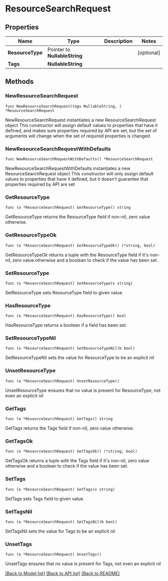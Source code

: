 # ResourceSearchRequest

## Properties

Name | Type | Description | Notes
------------ | ------------- | ------------- | -------------
**ResourceType** | Pointer to **NullableString** |  | [optional] 
**Tags** | **NullableString** |  | 

## Methods

### NewResourceSearchRequest

`func NewResourceSearchRequest(tags NullableString, ) *ResourceSearchRequest`

NewResourceSearchRequest instantiates a new ResourceSearchRequest object
This constructor will assign default values to properties that have it defined,
and makes sure properties required by API are set, but the set of arguments
will change when the set of required properties is changed

### NewResourceSearchRequestWithDefaults

`func NewResourceSearchRequestWithDefaults() *ResourceSearchRequest`

NewResourceSearchRequestWithDefaults instantiates a new ResourceSearchRequest object
This constructor will only assign default values to properties that have it defined,
but it doesn't guarantee that properties required by API are set

### GetResourceType

`func (o *ResourceSearchRequest) GetResourceType() string`

GetResourceType returns the ResourceType field if non-nil, zero value otherwise.

### GetResourceTypeOk

`func (o *ResourceSearchRequest) GetResourceTypeOk() (*string, bool)`

GetResourceTypeOk returns a tuple with the ResourceType field if it's non-nil, zero value otherwise
and a boolean to check if the value has been set.

### SetResourceType

`func (o *ResourceSearchRequest) SetResourceType(v string)`

SetResourceType sets ResourceType field to given value.

### HasResourceType

`func (o *ResourceSearchRequest) HasResourceType() bool`

HasResourceType returns a boolean if a field has been set.

### SetResourceTypeNil

`func (o *ResourceSearchRequest) SetResourceTypeNil(b bool)`

 SetResourceTypeNil sets the value for ResourceType to be an explicit nil

### UnsetResourceType
`func (o *ResourceSearchRequest) UnsetResourceType()`

UnsetResourceType ensures that no value is present for ResourceType, not even an explicit nil
### GetTags

`func (o *ResourceSearchRequest) GetTags() string`

GetTags returns the Tags field if non-nil, zero value otherwise.

### GetTagsOk

`func (o *ResourceSearchRequest) GetTagsOk() (*string, bool)`

GetTagsOk returns a tuple with the Tags field if it's non-nil, zero value otherwise
and a boolean to check if the value has been set.

### SetTags

`func (o *ResourceSearchRequest) SetTags(v string)`

SetTags sets Tags field to given value.


### SetTagsNil

`func (o *ResourceSearchRequest) SetTagsNil(b bool)`

 SetTagsNil sets the value for Tags to be an explicit nil

### UnsetTags
`func (o *ResourceSearchRequest) UnsetTags()`

UnsetTags ensures that no value is present for Tags, not even an explicit nil

[[Back to Model list]](../README.md#documentation-for-models) [[Back to API list]](../README.md#documentation-for-api-endpoints) [[Back to README]](../README.md)


